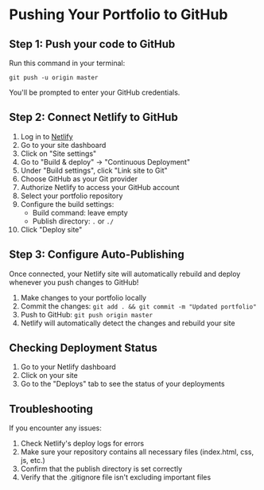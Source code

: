 # Pushing Your Portfolio to GitHub

## Step 1: Push your code to GitHub

Run this command in your terminal:

```
git push -u origin master
```

You'll be prompted to enter your GitHub credentials.

## Step 2: Connect Netlify to GitHub

1. Log in to [Netlify](https://app.netlify.com/)
2. Go to your site dashboard
3. Click on "Site settings"
4. Go to "Build & deploy" → "Continuous Deployment"
5. Under "Build settings", click "Link site to Git"
6. Choose GitHub as your Git provider
7. Authorize Netlify to access your GitHub account
8. Select your portfolio repository
9. Configure the build settings:
   - Build command: leave empty
   - Publish directory: `.` or `./`
10. Click "Deploy site"

## Step 3: Configure Auto-Publishing

Once connected, your Netlify site will automatically rebuild and deploy whenever you push changes to GitHub!

1. Make changes to your portfolio locally
2. Commit the changes: `git add . && git commit -m "Updated portfolio"`
3. Push to GitHub: `git push origin master`
4. Netlify will automatically detect the changes and rebuild your site

## Checking Deployment Status

1. Go to your Netlify dashboard
2. Click on your site
3. Go to the "Deploys" tab to see the status of your deployments

## Troubleshooting

If you encounter any issues:

1. Check Netlify's deploy logs for errors
2. Make sure your repository contains all necessary files (index.html, css, js, etc.)
3. Confirm that the publish directory is set correctly
4. Verify that the .gitignore file isn't excluding important files 